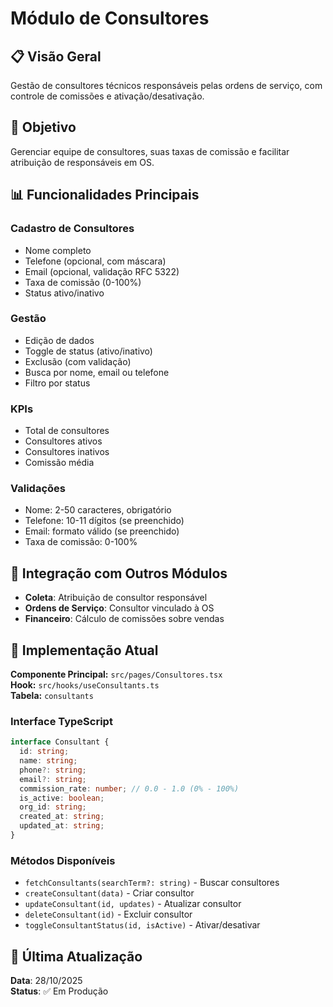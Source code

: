 # Módulo de Consultores

## 📋 Visão Geral

Gestão de consultores técnicos responsáveis pelas ordens de serviço, com controle de comissões e ativação/desativação.

## 🎯 Objetivo

Gerenciar equipe de consultores, suas taxas de comissão e facilitar atribuição de responsáveis em OS.

## 📊 Funcionalidades Principais

### Cadastro de Consultores
- Nome completo
- Telefone (opcional, com máscara)
- Email (opcional, validação RFC 5322)
- Taxa de comissão (0-100%)
- Status ativo/inativo

### Gestão
- Edição de dados
- Toggle de status (ativo/inativo)
- Exclusão (com validação)
- Busca por nome, email ou telefone
- Filtro por status

### KPIs
- Total de consultores
- Consultores ativos
- Consultores inativos
- Comissão média

### Validações
- Nome: 2-50 caracteres, obrigatório
- Telefone: 10-11 dígitos (se preenchido)
- Email: formato válido (se preenchido)
- Taxa de comissão: 0-100%

## 🔗 Integração com Outros Módulos

- **Coleta**: Atribuição de consultor responsável
- **Ordens de Serviço**: Consultor vinculado à OS
- **Financeiro**: Cálculo de comissões sobre vendas

## 🧪 Implementação Atual

**Componente Principal:** `src/pages/Consultores.tsx`  
**Hook:** `src/hooks/useConsultants.ts`  
**Tabela:** `consultants`

### Interface TypeScript
```typescript
interface Consultant {
  id: string;
  name: string;
  phone?: string;
  email?: string;
  commission_rate: number; // 0.0 - 1.0 (0% - 100%)
  is_active: boolean;
  org_id: string;
  created_at: string;
  updated_at: string;
}
```

### Métodos Disponíveis
- `fetchConsultants(searchTerm?: string)` - Buscar consultores
- `createConsultant(data)` - Criar consultor
- `updateConsultant(id, updates)` - Atualizar consultor
- `deleteConsultant(id)` - Excluir consultor
- `toggleConsultantStatus(id, isActive)` - Ativar/desativar

## 📅 Última Atualização

**Data**: 28/10/2025  
**Status**: ✅ Em Produção
